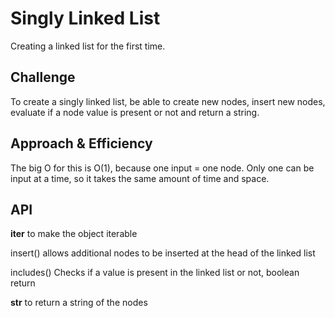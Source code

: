 # Singly Linked List
Creating a linked list for the first time.

## Challenge
To create a singly linked list, be able to create new nodes, insert new nodes, evaluate if a node value is present or not and return a string.

## Approach & Efficiency
The big O for this is O(1), because one input = one node.  Only one can be input at a time, so it takes the same amount of time and space.
## API
__iter__ to make the object iterable

insert() allows additional nodes to be inserted at the head of the linked list

includes() Checks if a value is present in the linked list or not, boolean return

__str__ to return a string of the nodes
